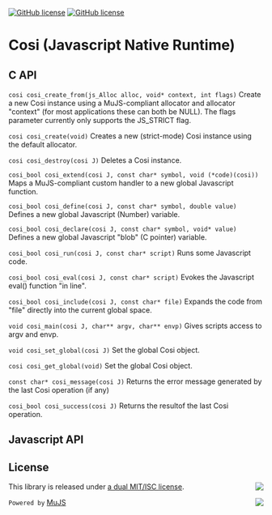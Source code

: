[![GitHub license](https://img.shields.io/badge/license-MIT-blue.svg)](https://opensource.org/licenses/MIT)
[![GitHub license](https://img.shields.io/badge/license-ISC-blue.svg)](https://opensource.org/licenses/ISC)

# Cosi (Javascript Native Runtime)

## C API

`cosi
 cosi_create_from(js_Alloc alloc, void* context, int flags)`
Create a new Cosi instance using a MuJS-compliant allocator and allocator "context" (for most applications these can both be NULL). The flags parameter currently only supports the JS_STRICT flag.

`cosi
 cosi_create(void)`
Creates a new (strict-mode) Cosi instance using the default allocator. 

`cosi
 cosi_destroy(cosi J)`
Deletes a Cosi instance.

`cosi_bool
 cosi_extend(cosi J, const char* symbol, void (*code)(cosi))`
Maps a MuJS-compliant custom handler to a new global Javascript function.  

`cosi_bool
 cosi_define(cosi J, const char* symbol, double value)`
Defines a new global Javascript (Number) variable.

`cosi_bool
 cosi_declare(cosi J, const char* symbol, void* value)`
Defines a new global Javascript "blob" (C pointer) variable.

`cosi_bool
 cosi_run(cosi J, const char* script)`
Runs some Javascript code.

`cosi_bool
 cosi_eval(cosi J, const char* script)`
Evokes the Javascript eval() function "in line".

`cosi_bool
 cosi_include(cosi J, const char* file)`
Expands the code from "file" directly into the current global space.

`void
 cosi_main(cosi J, char** argv, char** envp)`
Gives scripts access to argv and envp.

`void
 cosi_set_global(cosi J)`
Set the global Cosi object. 

`cosi
 cosi_get_global(void)`
Set the global Cosi object. 
 
`const char*
 cosi_message(cosi J)`
Returns the error message generated by the last Cosi operation (if any)

`cosi_bool
 cosi_success(cosi J)`
Returns the resultof the last Cosi operation.

## Javascript API

## License

This library is released under [a dual MIT/ISC license](https://raw.githubusercontent.com/gardhr/cosi/master/LICENSE). <img align="right" src="https://opensource.org/trademarks/opensource/OSI-Approved-License-100x137.png">

`Powered by` [MuJS](https://mujs.com) <img align="right" src="https://mujs.com/images/mujs_logo_web.png">
